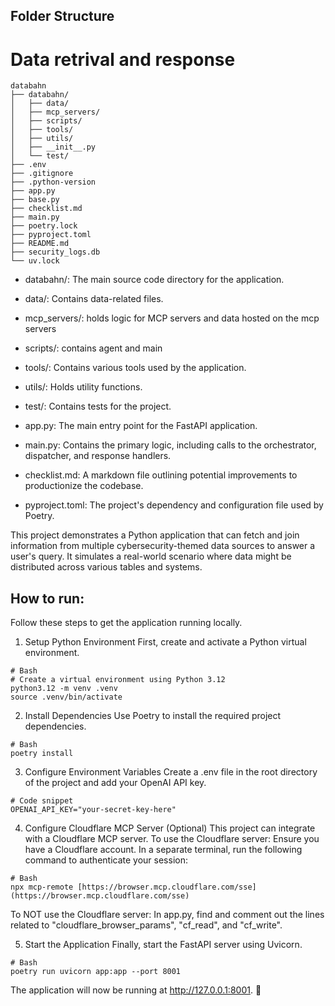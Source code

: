 ## Folder Structure
# Data retrival and response

```
databahn
├── databahn/
│   ├── data/
│   ├── mcp_servers/
│   ├── scripts/
│   ├── tools/
│   ├── utils/
│   ├── __init__.py
│   └── test/
├── .env
├── .gitignore
├── .python-version
├── app.py
├── base.py
├── checklist.md
├── main.py
├── poetry.lock
├── pyproject.toml
├── README.md
├── security_logs.db
└── uv.lock
```

* databahn/: The main source code directory for the application.

* data/: Contains data-related files.

* mcp_servers/: holds logic for MCP servers and data hosted on the mcp servers

* scripts/: contains agent and main

* tools/: Contains various tools used by the application.

* utils/: Holds utility functions.

* test/: Contains tests for the project.

* app.py: The main entry point for the FastAPI application.

* main.py: Contains the primary logic, including calls to the orchestrator, dispatcher, and response handlers.

* checklist.md: A markdown file outlining potential improvements to productionize the codebase.

* pyproject.toml: The project's dependency and configuration file used by Poetry.

This project demonstrates a Python application that can fetch and join information from multiple cybersecurity-themed data sources to answer a user's query. It simulates a real-world scenario where data might be distributed across various tables and systems.


## How to run:

Follow these steps to get the application running locally.

1. Setup Python Environment
First, create and activate a Python virtual environment.
```
# Bash
# Create a virtual environment using Python 3.12
python3.12 -m venv .venv
source .venv/bin/activate
```

2. Install Dependencies
Use Poetry to install the required project dependencies.
```
# Bash
poetry install
```

3. Configure Environment Variables
Create a .env file in the root directory of the project and add your OpenAI API key.
```
# Code snippet
OPENAI_API_KEY="your-secret-key-here"
```

4. Configure Cloudflare MCP Server (Optional)
This project can integrate with a Cloudflare MCP server.
To use the Cloudflare server:
Ensure you have a Cloudflare account.
In a separate terminal, run the following command to authenticate your session:
```
# Bash
npx mcp-remote [https://browser.mcp.cloudflare.com/sse](https://browser.mcp.cloudflare.com/sse)
```
To NOT use the Cloudflare server:
In app.py, find and comment out the lines related to "cloudflare_browser_params", "cf_read", and "cf_write".

5. Start the Application
Finally, start the FastAPI server using Uvicorn.
```
# Bash
poetry run uvicorn app:app --port 8001
```

The application will now be running at http://127.0.0.1:8001. 🚀
